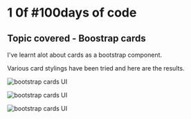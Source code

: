 # 1 0f #100days of code

## Topic covered - Boostrap cards

I've learnt alot about cards as a bootstrap component. 

Various card stylings have been tried and here are the results.

![bootstrap cards UI](C:\%23stonney\coding-projects\100daysofCode\1\Screenshot.png)

![bootstrap cards UI](C:\%23stonney\coding-projects\100daysofCode\1\dark.png)

![bootstrap cards UI](C:\%23stonney\coding-projects\100daysofCode\1\dark-full.png)
